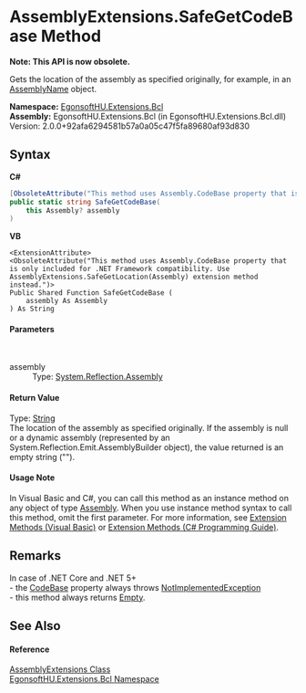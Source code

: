 # AssemblyExtensions.SafeGetCodeBase Method 
 

**Note: This API is now obsolete.**

Gets the location of the assembly as specified originally, for example, in an <a href="https://docs.microsoft.com/dotnet/api/system.reflection.assemblyname" target="_blank" rel="noopener noreferrer">AssemblyName</a> object.

**Namespace:**&nbsp;<a href="N_EgonsoftHU_Extensions_Bcl.md">EgonsoftHU.Extensions.Bcl</a><br />**Assembly:**&nbsp;EgonsoftHU.Extensions.Bcl (in EgonsoftHU.Extensions.Bcl.dll) Version: 2.0.0+92afa6294581b57a0a05c47f5fa89680af93d830

## Syntax

**C#**<br />
``` C#
[ObsoleteAttribute("This method uses Assembly.CodeBase property that is only included for .NET Framework compatibility. Use AssemblyExtensions.SafeGetLocation(Assembly) extension method instead.")]
public static string SafeGetCodeBase(
	this Assembly? assembly
)
```

**VB**<br />
``` VB
<ExtensionAttribute>
<ObsoleteAttribute("This method uses Assembly.CodeBase property that is only included for .NET Framework compatibility. Use AssemblyExtensions.SafeGetLocation(Assembly) extension method instead.")>
Public Shared Function SafeGetCodeBase ( 
	assembly As Assembly
) As String
```


#### Parameters
&nbsp;<dl><dt>assembly</dt><dd>Type: <a href="https://docs.microsoft.com/dotnet/api/system.reflection.assembly" target="_blank" rel="noopener noreferrer">System.Reflection.Assembly</a><br /></dd></dl>

#### Return Value
Type: <a href="https://docs.microsoft.com/dotnet/api/system.string" target="_blank" rel="noopener noreferrer">String</a><br />The location of the assembly as specified originally. 
If the assembly is null or a dynamic assembly (represented by an System.Reflection.Emit.AssemblyBuilder object), the value returned is an empty string ("").


#### Usage Note
In Visual Basic and C#, you can call this method as an instance method on any object of type <a href="https://docs.microsoft.com/dotnet/api/system.reflection.assembly" target="_blank" rel="noopener noreferrer">Assembly</a>. When you use instance method syntax to call this method, omit the first parameter. For more information, see <a href="https://docs.microsoft.com/dotnet/visual-basic/programming-guide/language-features/procedures/extension-methods" target="_blank" rel="noopener noreferrer">Extension Methods (Visual Basic)</a> or <a href="https://docs.microsoft.com/dotnet/csharp/programming-guide/classes-and-structs/extension-methods" target="_blank" rel="noopener noreferrer">Extension Methods (C# Programming Guide)</a>.

## Remarks
In case of .NET Core and .NET 5+ <br />- the <a href="https://docs.microsoft.com/dotnet/api/system.reflection.assembly.codebase#system-reflection-assembly-codebase" target="_blank" rel="noopener noreferrer">CodeBase</a> property always throws <a href="https://docs.microsoft.com/dotnet/api/system.notimplementedexception" target="_blank" rel="noopener noreferrer">NotImplementedException</a><br />- this method always returns <a href="https://docs.microsoft.com/dotnet/api/system.string.empty" target="_blank" rel="noopener noreferrer">Empty</a>.

## See Also


#### Reference
<a href="T_EgonsoftHU_Extensions_Bcl_AssemblyExtensions.md">AssemblyExtensions Class</a><br /><a href="N_EgonsoftHU_Extensions_Bcl.md">EgonsoftHU.Extensions.Bcl Namespace</a><br />